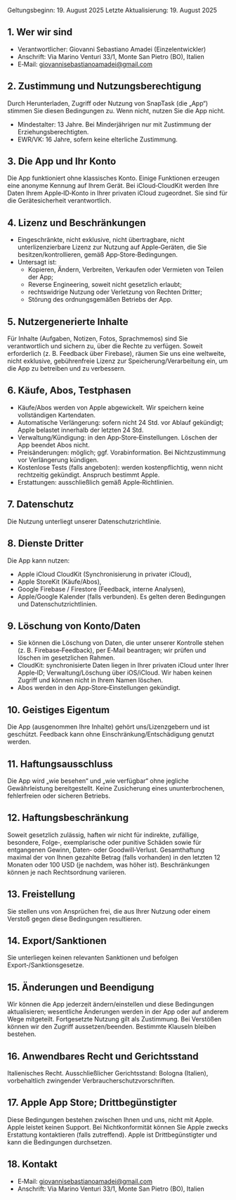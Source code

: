 Geltungsbeginn: 19. August 2025
Letzte Aktualisierung: 19. August 2025

## 1. Wer wir sind
- Verantwortlicher: Giovanni Sebastiano Amadei (Einzelentwickler)
- Anschrift: Via Marino Venturi 33/1, Monte San Pietro (BO), Italien
- E‑Mail: giovannisebastianoamadei@gmail.com

## 2. Zustimmung und Nutzungsberechtigung
Durch Herunterladen, Zugriff oder Nutzung von SnapTask (die „App“) stimmen Sie diesen Bedingungen zu. Wenn nicht, nutzen Sie die App nicht.
- Mindestalter: 13 Jahre. Bei Minderjährigen nur mit Zustimmung der Erziehungsberechtigten.
- EWR/VK: 16 Jahre, sofern keine elterliche Zustimmung.

## 3. Die App und Ihr Konto
Die App funktioniert ohne klassisches Konto. Einige Funktionen erzeugen eine anonyme Kennung auf Ihrem Gerät. Bei iCloud‑CloudKit werden Ihre Daten Ihrem Apple‑ID‑Konto in Ihrer privaten iCloud zugeordnet. Sie sind für die Gerätesicherheit verantwortlich.

## 4. Lizenz und Beschränkungen
- Eingeschränkte, nicht exklusive, nicht übertragbare, nicht unterlizenzierbare Lizenz zur Nutzung auf Apple‑Geräten, die Sie besitzen/kontrollieren, gemäß App‑Store‑Bedingungen.
- Untersagt ist:
  - Kopieren, Ändern, Verbreiten, Verkaufen oder Vermieten von Teilen der App;
  - Reverse Engineering, soweit nicht gesetzlich erlaubt;
  - rechtswidrige Nutzung oder Verletzung von Rechten Dritter;
  - Störung des ordnungsgemäßen Betriebs der App.

## 5. Nutzergenerierte Inhalte
Für Inhalte (Aufgaben, Notizen, Fotos, Sprachmemos) sind Sie verantwortlich und sichern zu, über die Rechte zu verfügen. Soweit erforderlich (z. B. Feedback über Firebase), räumen Sie uns eine weltweite, nicht exklusive, gebührenfreie Lizenz zur Speicherung/Verarbeitung ein, um die App zu betreiben und zu verbessern.

## 6. Käufe, Abos, Testphasen
- Käufe/Abos werden von Apple abgewickelt. Wir speichern keine vollständigen Kartendaten.
- Automatische Verlängerung: sofern nicht 24 Std. vor Ablauf gekündigt; Apple belastet innerhalb der letzten 24 Std.
- Verwaltung/Kündigung: in den App‑Store‑Einstellungen. Löschen der App beendet Abos nicht.
- Preisänderungen: möglich; ggf. Vorabinformation. Bei Nichtzustimmung vor Verlängerung kündigen.
- Kostenlose Tests (falls angeboten): werden kostenpflichtig, wenn nicht rechtzeitig gekündigt. Anspruch bestimmt Apple.
- Erstattungen: ausschließlich gemäß Apple‑Richtlinien.

## 7. Datenschutz
Die Nutzung unterliegt unserer Datenschutzrichtlinie.

## 8. Dienste Dritter
Die App kann nutzen:
- Apple iCloud CloudKit (Synchronisierung in privater iCloud),
- Apple StoreKit (Käufe/Abos),
- Google Firebase / Firestore (Feedback, interne Analysen),
- Apple/Google Kalender (falls verbunden).
Es gelten deren Bedingungen und Datenschutzrichtlinien.

## 9. Löschung von Konto/Daten
- Sie können die Löschung von Daten, die unter unserer Kontrolle stehen (z. B. Firebase‑Feedback), per E‑Mail beantragen; wir prüfen und löschen im gesetzlichen Rahmen.
- CloudKit: synchronisierte Daten liegen in Ihrer privaten iCloud unter Ihrer Apple‑ID; Verwaltung/Löschung über iOS/iCloud. Wir haben keinen Zugriff und können nicht in Ihrem Namen löschen.
- Abos werden in den App‑Store‑Einstellungen gekündigt.

## 10. Geistiges Eigentum
Die App (ausgenommen Ihre Inhalte) gehört uns/Lizenzgebern und ist geschützt. Feedback kann ohne Einschränkung/Entschädigung genutzt werden.

## 11. Haftungsausschluss
Die App wird „wie besehen“ und „wie verfügbar“ ohne jegliche Gewährleistung bereitgestellt. Keine Zusicherung eines ununterbrochenen, fehlerfreien oder sicheren Betriebs.

## 12. Haftungsbeschränkung
Soweit gesetzlich zulässig, haften wir nicht für indirekte, zufällige, besondere, Folge‑, exemplarische oder punitive Schäden sowie für entgangenen Gewinn, Daten‑ oder Goodwill‑Verlust.
Gesamthaftung maximal der von Ihnen gezahlte Betrag (falls vorhanden) in den letzten 12 Monaten oder 100 USD (je nachdem, was höher ist). Beschränkungen können je nach Rechtsordnung variieren.

## 13. Freistellung
Sie stellen uns von Ansprüchen frei, die aus Ihrer Nutzung oder einem Verstoß gegen diese Bedingungen resultieren.

## 14. Export/Sanktionen
Sie unterliegen keinen relevanten Sanktionen und befolgen Export‑/Sanktionsgesetze.

## 15. Änderungen und Beendigung
Wir können die App jederzeit ändern/einstellen und diese Bedingungen aktualisieren; wesentliche Änderungen werden in der App oder auf anderem Wege mitgeteilt. Fortgesetzte Nutzung gilt als Zustimmung.
Bei Verstößen können wir den Zugriff aussetzen/beenden. Bestimmte Klauseln bleiben bestehen.

## 16. Anwendbares Recht und Gerichtsstand
Italienisches Recht. Ausschließlicher Gerichtsstand: Bologna (Italien), vorbehaltlich zwingender Verbraucherschutzvorschriften.

## 17. Apple App Store; Drittbegünstigter
Diese Bedingungen bestehen zwischen Ihnen und uns, nicht mit Apple. Apple leistet keinen Support. Bei Nichtkonformität können Sie Apple zwecks Erstattung kontaktieren (falls zutreffend). Apple ist Drittbegünstigter und kann die Bedingungen durchsetzen.

## 18. Kontakt
- E‑Mail: giovannisebastianoamadei@gmail.com
- Anschrift: Via Marino Venturi 33/1, Monte San Pietro (BO), Italien